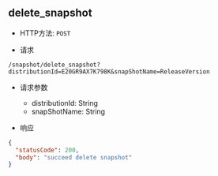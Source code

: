 ## delete_snapshot

- HTTP方法: `POST`

- 请求
```http request
/snapshot/delete_snapshot?distributionId=E20GR9AX7K798K&snapShotName=ReleaseVersion
```

- 请求参数
    - distributionId: String
    - snapShotName: String


- 响应
```json
{
  "statusCode": 200,
  "body": "succeed delete snapshot"
}
```
